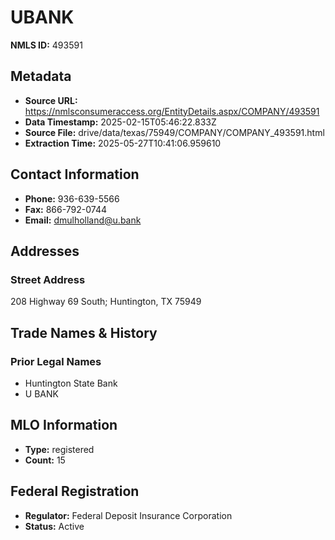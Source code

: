 # UBANK

**NMLS ID:** 493591

## Metadata
- **Source URL:** https://nmlsconsumeraccess.org/EntityDetails.aspx/COMPANY/493591
- **Data Timestamp:** 2025-02-15T05:46:22.833Z
- **Source File:** drive/data/texas/75949/COMPANY/COMPANY_493591.html
- **Extraction Time:** 2025-05-27T10:41:06.959610

## Contact Information
- **Phone:** 936-639-5566
- **Fax:** 866-792-0744
- **Email:** dmulholland@u.bank

## Addresses
### Street Address
208 Highway 69 South; Huntington, TX 75949

## Trade Names & History
### Prior Legal Names
- Huntington State Bank
- U BANK

## MLO Information
- **Type:** registered
- **Count:** 15

## Federal Registration
- **Regulator:** Federal Deposit Insurance Corporation
- **Status:** Active
